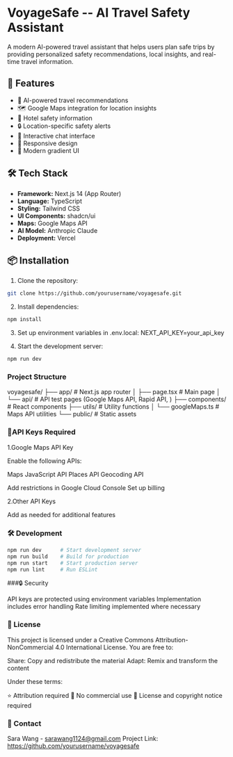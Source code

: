 # VoyageSafe -- AI Travel Safety Assistant

A modern AI-powered travel assistant that helps users plan safe trips by providing personalized safety recommendations, local insights, and real-time travel information.

## 🌟 Features

- 🤖 AI-powered travel recommendations
- 🗺️ Google Maps integration for location insights
- 🏨 Hotel safety information
- 🔒 Location-specific safety alerts
- 💬 Interactive chat interface
- 📱 Responsive design
- 🎨 Modern gradient UI

## 🛠️ Tech Stack

- **Framework:** Next.js 14 (App Router)
- **Language:** TypeScript
- **Styling:** Tailwind CSS
- **UI Components:** shadcn/ui
- **Maps:** Google Maps API
- **AI Model:** Anthropic Claude
- **Deployment:** Vercel

## 📦 Installation

1. Clone the repository:
```bash
git clone https://github.com/yourusername/voyagesafe.git

```
2. Install dependencies:
```bash
npm install
```

3. Set up environment variables in .env.local:
NEXT_API_KEY=your_api_key

4. Start the development server:
```bash
npm run dev
```

### Project Structure
voyagesafe/
├── app/                # Next.js app router
│   ├── page.tsx       # Main page
│   └── api/          # API test pages (Google Maps API, Rapid API, )
├── components/        # React components
├── utils/            # Utility functions
│   └── googleMaps.ts # Maps API utilities
└── public/           # Static assets

### 🔑API Keys Required

1.Google Maps API Key

Enable the following APIs:

Maps JavaScript API
Places API
Geocoding API


Add restrictions in Google Cloud Console
Set up billing


2.Other API Keys

Add as needed for additional features

### 🛠️ Development
```bash
npm run dev      # Start development server
npm run build    # Build for production
npm run start    # Start production server
npm run lint     # Run ESLint
```

###🔒 Security

API keys are protected using environment variables
Implementation includes error handling
Rate limiting implemented where necessary

### 📝 License
This project is licensed under a Creative Commons Attribution-NonCommercial 4.0 International License.
You are free to:

Share: Copy and redistribute the material
Adapt: Remix and transform the content

Under these terms:

⭐ Attribution required
🚫 No commercial use
📄 License and copyright notice required

### 📧 Contact
Sara Wang - sarawang1124@gmail.com
Project Link: https://github.com/yourusername/voyagesafe

